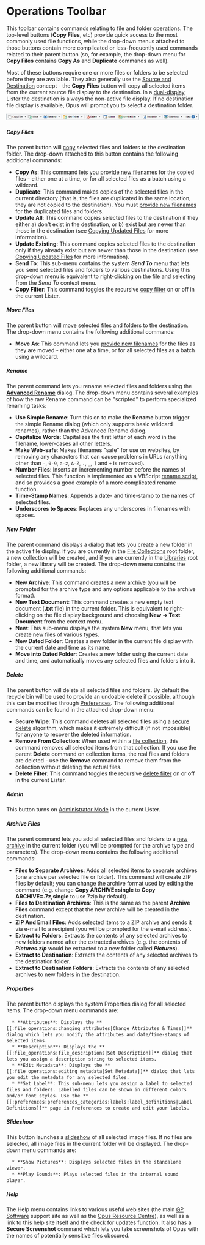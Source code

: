 # Operations Toolbar

This toolbar contains commands relating to file and folder operations. The top-level buttons (**Copy Files**, etc) provide quick access to the most commonly used file functions, while the drop-down menus attached to those buttons contain more complicated or less-frequently used commands related to their parent button (so, for example, the drop-down menu for **Copy Files** contains **Copy As** and **Duplicate** commands as well).

Most of these buttons require one or more files or folders to be selected before they are available. They also generally use the [Source and Destination](/Manual/basic_concepts/source_and_destination.md) concept - the **Copy Files** button will copy all selected items from the current source file display to the destination. In a [dual-display](../../dual_display/README.md) Lister the destination is always the non-active file display. If no destination file display is available, Opus will prompt you to select a destination folder.

![](/Manual/images/media/13/operations_toolbar.png)

##### Copy Files

The parent button will [copy](/Manual/file_operations/copying_moving_and_deleting_files/README.md) selected files and folders to the destination folder. The drop-down attached to this button contains the following additional commands:

- **Copy As**: This command lets you [provide new filenames](/Manual/file_operations/copying_moving_and_deleting_files/copying_using_the_toolbar_buttons/using_wildcards_when_copying.md) for the copied files - either one at a time, or for all selected files as a batch using a wildcard.
- **Duplicate**: This command makes copies of the selected files in the current directory (that is, the files are duplicated in the same location, they are not copied to the destination). You must [provide new filenames](/Manual/file_operations/copying_moving_and_deleting_files/copying_using_the_toolbar_buttons/using_wildcards_when_copying.md) for the duplicated files and folders.
- **Update All**: This command copies selected files to the destination if they either a) don't exist in the destination, or b) exist but are newer than those in the destination (see [Copying Updated Files](/Manual/file_operations/copying_moving_and_deleting_files/copying_updated_files/README.md) for more information).
- **Update Existing**: This command copies selected files to the destination only if they already exist but are newer than those in the destination (see [Copying Updated Files](/Manual/file_operations/copying_moving_and_deleting_files/copying_updated_files/README.md) for more information).
- **Send To**: This sub-menu contains the system ***Send To*** menu that lets you send selected files and folders to various destinations. Using this drop-down menu is equivalent to right-clicking on the file and selecting from the *Send To* context menu.
- **Copy Filter**: This command toggles the recursive [copy filter](/Manual/file_operations/filtered_operations/README.md) on or off in the current Lister.

##### Move Files

The parent button will [move](/Manual/file_operations/copying_moving_and_deleting_files/README.md) selected files and folders to the destination. The drop-down menu contains the following additional commands:

- **Move As**: This command lets you [provide new filenames](/Manual/file_operations/copying_moving_and_deleting_files/copying_using_the_toolbar_buttons/using_wildcards_when_copying.md) for the files as they are moved - either one at a time, or for all selected files as a batch using a wildcard.

##### Rename

The parent command lets you rename selected files and folders using the **[Advanced Rename](/Manual/file_operations/renaming_files/advanced_rename/README.md)** dialog. The drop-down menu contains several examples of how the raw Rename command can be "scripted" to perform specialized renaming tasks:

- **Use Simple Rename**: Turn this on to make the **Rename** button trigger the simple Rename dialog (which only supports basic wildcard renames), rather than the Advanced Rename dialog.
- **Capitalize Words**: Capitalizes the first letter of each word in the filename, lower-cases all other letters.
- **Make Web-safe**: Makes filenames "safe" for use on websites, by removing any characters that can cause problems in URLs (anything other than `-`, `0-9`, `a-z`, `A-Z`, `.`, `_`, `]` and `+` is removed).
- **Number Files**: Inserts an incrementing number before the names of selected files. This function is implemented as a VBScript [rename script](/Manual/file_operations/renaming_files/advanced_rename/rename_scripts.md), and so provides a good example of a more complicated rename function.
- **Time-Stamp Names**: Appends a date- and time-stamp to the names of selected files.
- **Underscores to Spaces**: Replaces any underscores in filenames with spaces.

##### New Folder

The parent command displays a dialog that lets you create a new folder in the active file display. If you are currently in the [File Collections](/Manual/basic_concepts/virtual_file_system/file_collections/README.md) root folder, a new collection will be created, and if you are currently in the [Libraries](/Manual/basic_concepts/virtual_file_system/libraries.md) root folder, a new library will be created. The drop-down menu contains the following additional commands:

- **New Archive**: This command [creates a new archive](/Manual/file_operations/creating_archives/README.md) (you will be prompted for the archive type and any options applicable to the archive format).
- **New Text Document**: This command creates a new empty text document (**.txt** file) in the current folder. This is equivalent to right-clicking on the file display background and choosing **New -\> Text Document** from the context menu.
- **New**: This sub-menu displays the system **New** menu, that lets you create new files of various types.
- **New Dated Folder**: Creates a new folder in the current file display with the current date and time as its name.
- **Move into Dated Folder**: Creates a new folder using the current date and time, and automatically moves any selected files and folders into it.

##### Delete

The parent button will delete all selected files and folders. By default the recycle bin will be used to provide an undoable delete if possible, although this can be modified through [Preferences](/Manual/preferences/preferences_categories/file_operations/deleting_files.md). The following additional commands can be found in the attached drop-down menu:

- **Secure Wipe**: This command deletes all selected files using a [secure delete](/Manual/file_operations/copying_moving_and_deleting_files/deleting_files/secure_delete.md) algorithm, which makes it extremely difficult (if not impossible) for anyone to recover the deleted information.
- **Remove From Collection**: When used within a [file collection](/Manual/basic_concepts/virtual_file_system/file_collections/README.md), this command removes all selected items from that collection. If you use the parent **Delete** command on collection items, the real files and folders are deleted - use the **Remove** command to remove them from the collection without deleting the actual files.
- **Delete Filter**: This command toggles the recursive [delete filter](/Manual/file_operations/filtered_operations/README.md) on or off in the current Lister.

##### Admin

This button turns on [Administrator Mode](/Manual/file_operations/uac_and_administrator_mode.md) in the current Lister.

##### Archive Files

The parent command lets you add all selected files and folders to a [new archive](/Manual/file_operations/creating_archives/add_to_archive_dialog/README.md) in the current folder (you will be prompted for the archive type and parameters). The drop-down menu contains the following additional commands:

- **Files to Separate Archives**: Adds all selected items to separate archives (one archive per selected file or folder). This command will create ZIP files by default; you can change the archive format used by editing the command (e.g. change **Copy ARCHIVE=single** to **Copy ARCHIVE=.7z,single** to use 7zip by default).
- **Files to Destination Archives**: This is the same as the parent **Archive Files** command except that the new archive will be created in the destination.
- **ZIP And Email Files**: Adds selected items to a ZIP archive and sends it via e-mail to a recipient (you will be prompted for the e-mail address).
- **Extract to Folders**: Extracts the contents of any selected archives to new folders named after the extracted archives (e.g. the contents of ***Pictures.zip*** would be extracted to a new folder called ***Pictures***).
- **Extract to Destination**: Extracts the contents of any selected archives to the destination folder.
- **Extract to Destination Folders**: Extracts the contents of any selected archives to new folders in the destination.

##### Properties

The parent button displays the system Properties dialog for all selected items. The drop-down menu commands are:

      * **Attributes**: Displays the **[[:file_operations:changing_attributes|Change Attributes & Times]]** dialog which lets you modify the attributes and date/time-stamps of selected items. 
      * **Description**: Displays the **[[:file_operations:file_descriptions|Set Description]]** dialog that lets you assign a description string to selected items. 
      * **Edit Metadata**: Displays the **[[:file_operations:editing_metadata|Set Metadata]]** dialog that lets you edit the metadata for any selected files. 
      * **Set Label**: This sub-menu lets you assign a label to selected files and folders. Labelled files can be shown in different colors and/or font styles. Use the **[[:preferences:preferences_categories:labels:label_definitions|Label Definitions]]** page in Preferences to create and edit your labels.

##### Slideshow

This button launches a [slideshow](/Manual/additional_functionality/viewing_images/README.md) of all selected image files. If no files are selected, all image files in the current folder will be displayed. The drop-down menu commands are:

      * **Show Pictures**: Displays selected files in the standalone viewer. 
      * **Play Sounds**: Plays selected files in the internal sound player.

##### Help

The Help menu contains links to various useful web sites (the main [GP Software](http://www.gpsoft.com.au/) support site as well as the [Opus Resource Centre](http://resource.dopus.com/)), as well as a link to this help site itself and the check for updates function. It also has a **Secure Screenshot** command which lets you take screenshots of Opus with the names of potentially sensitive files obscured.
